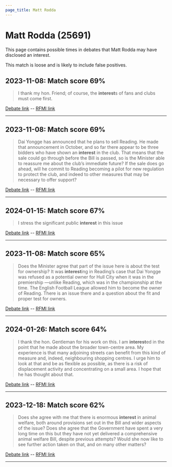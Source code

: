 ```yaml
---
page_title: Matt Rodda
---
```


# Matt Rodda  (25691)

This page contains possible times in debates that Matt Rodda may have disclosed an interest.

This match is loose and is likely to include false positives. 



## 2023-11-08: Match score 69%

>I thank my hon. Friend; of course, the **interest**s of fans and clubs must come first.

[Debate link](https://www.theyworkforyou.com/debates/?id=2023-11-08d.233.4)  --  [RFMI link](https://www.theyworkforyou.com/mp/25691/register)


---



## 2023-11-08: Match score 69%

>Dai Yongge has announced that he plans to sell Reading. He made that announcement in October, and so far there appear to be three bidders who have shown an **interest** in the club. That means that the sale could go through before the Bill is passed, so is the Minister able to reassure me about the club’s immediate future? If the  sale does go ahead, will he commit to Reading becoming a pilot for new regulation to protect the club, and indeed to other measures that may be necessary to offer support?

[Debate link](https://www.theyworkforyou.com/debates/?id=2023-11-08d.236.1)  --  [RFMI link](https://www.theyworkforyou.com/mp/25691/register)


---



## 2024-01-15: Match score 67%

>I stress the significant public **interest** in this issue

[Debate link](https://www.theyworkforyou.com/debates/?id=2024-01-15b.633.1)  --  [RFMI link](https://www.theyworkforyou.com/mp/25691/register)


---



## 2023-11-08: Match score 65%

>Does the Minister agree that part of the issue here is about the test for ownership? It was **interest**ing in Reading’s case that Dai Yongge was refused as a potential owner for Hull City when it was in the premiership —unlike Reading, which was in the championship at the time. The English Football League allowed him to become the owner of Reading. There is an issue there and a question about the fit and proper test for owners.

[Debate link](https://www.theyworkforyou.com/debates/?id=2023-11-08d.239.2)  --  [RFMI link](https://www.theyworkforyou.com/mp/25691/register)


---



## 2024-01-26: Match score 64%

>I thank the hon. Gentleman for his work on this. I am **interest**ed in the point that he made about the broader town-centre area. My experience is that many adjoining streets can benefit from this kind of measure and, indeed, neighbouring shopping centres. I urge him to look at that and be as flexible as possible, as there is a risk of displacement activity and concentrating on a small area. I hope that he has thought about that.

[Debate link](https://www.theyworkforyou.com/debates/?id=2024-01-26d.531.0)  --  [RFMI link](https://www.theyworkforyou.com/mp/25691/register)


---



## 2023-12-18: Match score 62%

>Does she agree with me that there is enormous **interest** in animal welfare, both around provisions set out in the Bill and wider aspects of the issue? Does she agree that the Government have spent a very long time on this but they have not yet delivered a comprehensive animal welfare Bill, despite previous attempts? Would she now like to see further action taken on that, and on many other matters?

[Debate link](https://www.theyworkforyou.com/debates/?id=2023-12-18d.1178.2)  --  [RFMI link](https://www.theyworkforyou.com/mp/25691/register)


---

